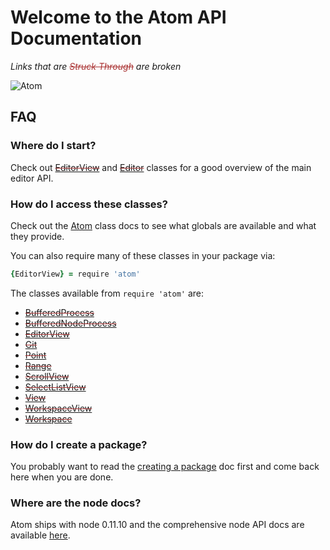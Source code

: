 <style>del{color: #A33;}</style>
# Welcome to the Atom API Documentation  
*Links that are ~~Struck Through~~ are broken*  

![Atom](https://cloud.githubusercontent.com/assets/72919/2874231/3af1db48-d3dd-11e3-98dc-6066f8bc766f.png)

## FAQ

### Where do I start?

Check out ~~[EditorView][EditorView]~~ and ~~[Editor][Editor]~~ classes for a good
overview of the main editor API.

### How do I access these classes?

Check out the [Atom][Atom] class docs to see what globals are available and
what they provide.

You can also require many of these classes in your package via:

```coffee
{EditorView} = require 'atom'
```

The classes available from `require 'atom'` are:
  * <span style="color: #A33;">~~[BufferedProcess][BufferedProcess]~~</span>
  * ~~[BufferedNodeProcess][BufferedNodeProcess]~~
  * ~~[EditorView][EditorView]~~
  * ~~[Git][Git]~~
  * ~~[Point][Point]~~
  * ~~[Range][Range]~~
  * ~~[ScrollView][ScrollView]~~
  * ~~[SelectListView][SelectListView]~~
  * ~~[View][View]~~
  * ~~[WorkspaceView][WorkspaceView]~~
  * ~~[Workspace][Workspace]~~

### How do I create a package?

You probably want to read the [creating a package][creating-a-package]
doc first and come back here when you are done.

### Where are the node docs?

Atom ships with node 0.11.10 and the comprehensive node API docs are available
[here][node-docs].

[Atom]: ../classes/Atom.html
[BufferedProcess]: ../classes/BufferedProcess.html
[BufferedNodeProcess]: ../classes/BufferedNodeProcess.html
[Editor]: ../classes/Editor.html
[EditorView]: ../classes/EditorView.html
[Git]: ../classes/Git.html
[Point]: ../classes/Point.html
[Range]: ../classes/Range.html
[ScrollView]: ../classes/ScrollView.html
[SelectListView]: ../classes/SelectListView.html
[View]: ../classes/View.html
[WorkspaceView]: ../classes/WorkspaceView.html
[Workspace]: ../classes/Workspace.html
[creating-a-package]: https://atom.io/docs/latest/creating-a-package
[node-docs]: http://nodejs.org/docs/v0.11.10/api
